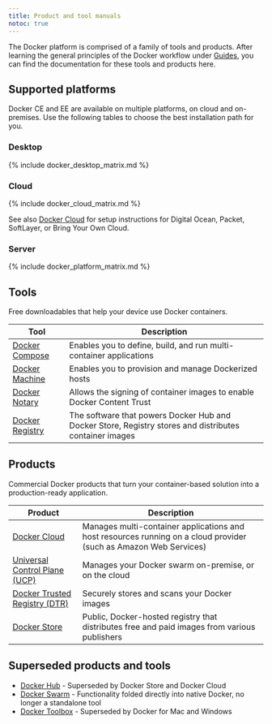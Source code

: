 ```yaml
---
title: Product and tool manuals
notoc: true
---
```

The Docker platform is comprised of a family of tools and products. After learning the general principles of the Docker workflow under [Guides](/), you can find the documentation for these tools and products here.

## Supported platforms

Docker CE and EE are available on multiple platforms, on cloud and on-premises. Use the following tables to choose the best installation path for you.

### Desktop

{% include docker_desktop_matrix.md %}

### Cloud

{% include docker_cloud_matrix.md %}

See also [Docker Cloud](#docker-cloud) for setup instructions for Digital Ocean, Packet, SoftLayer, or Bring Your Own Cloud.

### Server

{% include docker_platform_matrix.md %}

## Tools

Free downloadables that help your device use Docker containers.

| Tool                                      | Description                                                                                            |
| ----------------------------------------- | ------------------------------------------------------------------------------------------------------ |
| [Docker Compose](/compose/overview/)      | Enables you to define, build, and run multi-container applications                                     |
| [Docker Machine](/machine/overview/)      | Enables you to provision and manage Dockerized hosts                                                   |
| [Docker Notary](/notary/getting_started/) | Allows the signing of container images to enable Docker Content Trust                                  |
| [Docker Registry](/registry/)             | The software that powers Docker Hub and Docker Store, Registry stores and distributes container images |

## Products

Commercial Docker products that turn your container-based solution into a production-ready application.

| Product                                                      | Description                                                                                                       |
| ------------------------------------------------------------ | ----------------------------------------------------------------------------------------------------------------- |
| [Docker Cloud](/docker-cloud/)                               | Manages multi-container applications and host resources running on a cloud provider (such as Amazon Web Services) |
| [Universal Control Plane (UCP)](/datacenter/ucp/2.2/guides/) | Manages your Docker swarm on-premise, or on the cloud                                                             |
| [Docker Trusted Registry (DTR)](/datacenter/dtr/2.3/guides/) | Securely stores and scans your Docker images                                                                      |
| [Docker Store](/docker-store/)                               | Public, Docker-hosted registry that distributes free and paid images from various publishers                      |

## Superseded products and tools

* [Docker Hub](/docker-hub/) - Superseded by Docker Store and Docker Cloud
* [Docker Swarm](/swarm/overview/) - Functionality folded directly into native Docker, no longer a standalone tool
* [Docker Toolbox](/toolbox/overview/) - Superseded by Docker for Mac and Windows